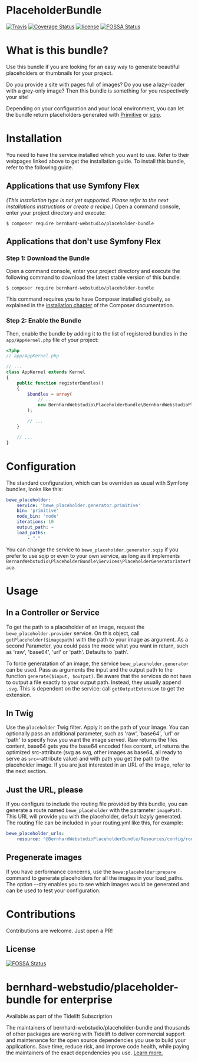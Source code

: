# PlaceholderBundle

[![Travis](https://img.shields.io/travis/BernhardWebstudio/PlaceholderBundle.svg?style=flat-square)](https://travis-ci.org/BernhardWebstudio/PlaceholderBundle)
[![Coverage Status](https://img.shields.io/coveralls/github/BernhardWebstudio/PlaceholderBundle.svg?style=flat-square)](https://coveralls.io/github/BernhardWebstudio/PlaceholderBundle?branch=master)
[![license](https://img.shields.io/github/license/mashape/apistatus.svg?style=flat-square)](https://opensource.org/licenses/MIT)
[![FOSSA Status](https://app.fossa.io/api/projects/git%2Bgithub.com%2FBernhardWebstudio%2FPlaceholderBundle.svg?type=shield)](https://app.fossa.io/projects/git%2Bgithub.com%2FBernhardWebstudio%2FPlaceholderBundle?ref=badge_shield)

What is this bundle?
============

Use this bundle if you are looking for an easy way to generate beautiful 
placeholders or thumbnails for your project. 

Do you provide a site with pages full of images? Do you use a lazy-loader with a grey-only image? 
Then this bundle is something for you respectively your site!

Depending on your configuration and your local environment, 
you can let the bundle return placeholders generated with 
[Primitive](https://github.com/fogleman/primitive) or [sqip](https://github.com/technopagan/sqip/blob/master/README.md).

Installation
============

You need to have the service installed which you want to use. 
Refer to their webpages linked above to get the installation guide.
To install this bundle, refer to the following guide.

Applications that use Symfony Flex
----------------------------------

*(This installation type is not yet supported. 
Please refer to the next installations instructions or create a recipe.)*
Open a command console, enter your project directory and execute:

```console
$ composer require bernhard-webstudio/placeholder-bundle
```

Applications that don't use Symfony Flex
----------------------------------------

### Step 1: Download the Bundle

Open a command console, enter your project directory and execute the
following command to download the latest stable version of this bundle:

```console
$ composer require bernhard-webstudio/placeholder-bundle
```

This command requires you to have Composer installed globally, as explained
in the [installation chapter](https://getcomposer.org/doc/00-intro.md)
of the Composer documentation.

### Step 2: Enable the Bundle

Then, enable the bundle by adding it to the list of registered bundles
in the `app/AppKernel.php` file of your project:

```php
<?php
// app/AppKernel.php

// ...
class AppKernel extends Kernel
{
    public function registerBundles()
    {
        $bundles = array(
            // ...
            new BernhardWebstudio\PlaceholderBundle\BernhardWebstudioPlaceholderBundle(),
        );

        // ...
    }

    // ...
}
```

Configuration
============

The standard configuration, which can be overriden as usual with Symfony bundles, looks like this:

```yaml
bewe_placeholder:
    service: 'bewe_placeholder.generator.primitive'
    bin: 'primitive'
    node_bin: 'node'
    iterations: 10
    output_path: ~
    load_paths:
        - "."
```

You can change the service to `bewe_placeholder.generator.sqip` if you prefer to use sqip or even 
to your own service, as long as it implements `BernardWebstudio\PlaceholderBundle\Services\PlaceholderGeneratorInterface`.

Usage
============

## In a Controller or Service
To get the path to a placeholder of an image, request the `bewe_placeholder.provider` service. 
On this object, call `getPlaceholder($imagepath)` with the path to your image as argument. As a second 
Parameter, you could pass the mode what you want in return, such as 'raw', 'base64', 'url' or 'path'. 
Defaults to 'path'.

To force generatation of an image, the service `bewe_placeholder.generator` can be used. Pass 
as arguments the input and the output path to the function `generate($input, $output)`. 
Be aware that the services do not have to output a file exactly to your output path. 
Instead, they usually append `.svg`. This is dependent on the service: call `getOutputExtension` 
to get the extension.

## In Twig
Use the `placeholder` Twig filter. Apply it on the path of your image. You can optionally pass 
an additional parameter, such as 'raw', 'base64', 'url' or 'path' to specify how you want the image served. 
Raw returns the files content, base64 gets you the base64 encoded files content, url returns 
the optimized src-attribute (svg as svg, other images as base64, all ready to serve as `src=`-attribute value) 
and with path you get the path to the placeholder image.
If you are just interested in an URL of the image, refer to the next section.

## Just the URL, please
If you configure to include the routing file provided by this bundle, you can generate 
a route named `bewe_placeholder` with the parameter `imagePath`. This URL will provide you 
with the placeholder, default lazyly generated. The routing file can be included in your 
routing.yml like this, for example:
```yaml
bewe_placeholder_urls:
    resource: "@BernhardWebstudioPlaceholderBundle/Resources/config/routing.yaml"
```

## Pregenerate images
If you have performance concerns, use the `bewe:placeholder:prepare` command to generate placeholders for all 
the images in your load_paths. The option --dry enables you to see which images would be generated and can be used 
to test your configuration.

Contributions
============

Contributions are welcome. Just open a PR!

## License
[![FOSSA Status](https://app.fossa.io/api/projects/git%2Bgithub.com%2FBernhardWebstudio%2FPlaceholderBundle.svg?type=large)](https://app.fossa.io/projects/git%2Bgithub.com%2FBernhardWebstudio%2FPlaceholderBundle?ref=badge_large)

bernhard-webstudio/placeholder-bundle for enterprise
============

Available as part of the Tidelift Subscription

The maintainers of bernhard-webstudio/placeholder-bundle and thousands of other packages are working with Tidelift to deliver commercial support and maintenance for the open source dependencies you use to build your applications. Save time, reduce risk, and improve code health, while paying the maintainers of the exact dependencies you use. [Learn more.](https://tidelift.com/subscription/pkg/packagist-bernhard-webstudio-placeholder-bundle?utm_source=packagist-bernhard-webstudio-placeholder-bundle&utm_medium=referral&utm_campaign=enterprise&utm_term=repo)
